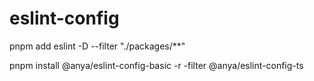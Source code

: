 # eslint-config

pnpm add eslint -D --filter "./packages/**"

pnpm install @anya/eslint-config-basic -r -filter @anya/eslint-config-ts